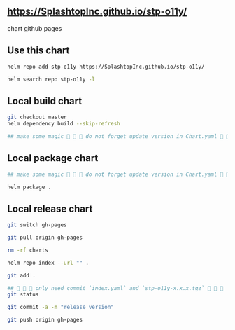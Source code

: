 ##  https://SplashtopInc.github.io/stp-o11y/
chart github pages

## Use this chart
```bash
helm repo add stp-o11y https://SplashtopInc.github.io/stp-o11y/

helm search repo stp-o11y -l
```

## Local build chart 
```bash
git checkout master
helm dependency build --skip-refresh

## make some magic 🚨 🚨 🚨 do not forget update version in Chart.yaml 🚨 🚨 🚨

```

## Local package chart 
```bash
## make some magic 🚨 🚨 🚨 do not forget update version in Chart.yaml 🚨 🚨 🚨

helm package .

```

## Local release chart 
```bash
git switch gh-pages

git pull origin gh-pages

rm -rf charts

helm repo index --url "" .

git add .

## 🚨 🚨 🚨 only need commit `index.yaml` and `stp-o11y-x.x.x.tgz` 🚨 🚨 🚨
git status

git commit -a -m "release version"

git push origin gh-pages
```
